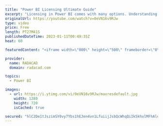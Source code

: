 ```yaml
---
title: "Power BI Licensing Ultimate Guide"
excerpt: "Licensing in Power BI comes with many options. Understanding which features are included in which licensing plan is always a question for users. In this video, you will learn about all the different licensing plans in Power BI, the scenarios for which to use the licensing, and scenarios for which you"
originalUrl: https://youtube.com/watch?v=0eVN16v9RJw
type: video
price: Free
length: PT27M41S
publishedDateTime: 2023-01-11T00:49:35Z
heat: 60

featuredContent: "<iframe width=\"800\" height=\"500\" frameborder=\"0\" src=\"https://www.youtube.com/embed/0eVN16v9RJw\" allow=\"accelerometer; autoplay; encrypted-media; gyroscope; picture-in-picture\" allowfullscreen></iframe>"

provider:
  name: RADACAD
  domain: radacad.com

topics:
  - Power BI

images:
  - url: https://i.ytimg.com/vi/0eVN16v9RJw/maxresdefault.jpg
    width: 1280
    height: 720
    isCached: true

secured: "hlC2De1tJszimSY0vy7Ybs1hEJen4vn1LfuiijJsbQcWhqQiIk5khxlMFhAlqRpZg7JPRXNid8GyrQ5OZLnlh6YiLW+S7jHBx8kP+gB4EWalnDQNTjivG7ZsQJDQiVF0a0MTEQD9K4PrvdMihDK8dhbJBgU3B0ZOanmMDnskG/Gjx5q197sHfo15iG/k3ioTnGYrRRxKFXsxJW0H1qW6RQS5rFPevYqKBPaOlwHMcPih8DPjbTGxMDC9PY4qxors93NLzPoicx0q92qR3LEWt+I+JjvPPUQ0rpBT7uSginfvsRnoUE87gtrPxWWgFB+XWaUWHfwmZzuDj44fVMNj8ehr/gR6O4jFSuAxkGtjgzukYK2QFQOSiVfn2p7+xYgCga3G0Fo/e/dGJ9IrWiVobdn8Sq4BM7lhB8TXlxaPQxI=;cGBK5kwW9udF4MTYVb7R7Q=="
---
```


